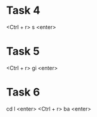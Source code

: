 # Task 4

<Ctrl + r> s \<enter>


# Task 5

<Ctrl + r> gi \<enter>

# Task 6

cd l <lab> \<enter>
<Ctrl + r> ba \<enter>


